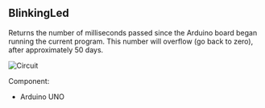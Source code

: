 ## BlinkingLed
Returns the number of milliseconds passed since the Arduino board began running the current program. This number will overflow (go back to zero), after approximately 50 days.

![Circuit](https://drive.google.com/uc?export=view&id=1XH1zYcfd-Gk-7GNteNzvAvsEZdZpZbRi)

Component:
 - Arduino UNO